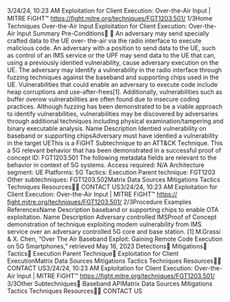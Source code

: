 3/24/24, 10:23 AM Exploitation for Client Execution: Over-the-Air Input | MITRE FiGHT™
https://ﬁght.mitre.org/techniques/FGT1203.501/ 1/3Home Techniques Over-the-Air Input
Exploitation for Client Execution:
Over-the-Air Input
Summary
Pre-Conditions󰅂 󰅂
An adversary may send specially crafted data to the UE over-
the-air via the radio interface to execute malicious code. An
adversary with a position to send data to the UE, such as
control of an IMS service or the UPF may send data to the UE
that can, using a previously identi ed vulnerability, cause
adversary execution on the UE.
The adversary may identify a vulnerability in the radio
interface through fuzzing techniques against the baseband
and supporting chips used in the UE. Vulnerabilities that could
enable an adversary to execute code include heap corruptions
and use-after-frees[1]. Additionally, vulnerabilities such as
buffer over ow vulnerabilities are often found due to insecure
coding practices. Although fuzzing has been demonstrated to
be a viable approach to identify vulnerabilities, vulnerabilities
may be discovered by adversaries through additional
techniques including physical examination/tampering and
binary executable analysis.
Name Description
Identi ed vulnerability on
baseband or supporting chipsAdversary must have
identi ed a vulnerability
in the target UEThis is a FiGHT
Subtechnique to an ATT&CK
Technique.
This a 5G relevant behavior
that has been demonstrated
in a successful proof of
concept
ID: FGT1203.501
The following metadata
fields are relevant to the
behavior in context of 5G
systems.
Access required: N/A
Architecture segment: UE
Platforms: 5G
Tactics: Execution
Parent technique: FGT1203
Other subtechniques:
FGT1203.502Matrix Data Sources Mitigations Tactics Techniques Resources󰍝󰇙
CONTACT US3/24/24, 10:23 AM Exploitation for Client Execution: Over-the-Air Input | MITRE FiGHT™
https://ﬁght.mitre.org/techniques/FGT1203.501/ 2/3Procedure Examples
ReferencesName Description
baseband or supporting
chips to enable OTA
exploitation.
Name Description
Adversary controlled IMSProof of Concept
demonstration of
technique exploiting
modem vulnerability
from IMS service over
an adversary controlled
5G core and base
station.
[1] M.Grassi & X. Chen, “Over The Air Baseband Exploit:
Gaining Remote Code Execution on 5G Smartphones,”
retrieved May 16, 2023
Detections󰅀
Mitigations󰅀
Tactics󰅀
Execution
Parent Technique󰅀
Exploitation for Client ExecutionMatrix Data Sources Mitigations Tactics Techniques Resources󰍝󰇙
CONTACT US3/24/24, 10:23 AM Exploitation for Client Execution: Over-the-Air Input | MITRE FiGHT™
https://ﬁght.mitre.org/techniques/FGT1203.501/ 3/3Other Subtechniques󰅀
Baseband APIMatrix Data Sources Mitigations Tactics Techniques Resources󰍝󰇙
CONTACT US